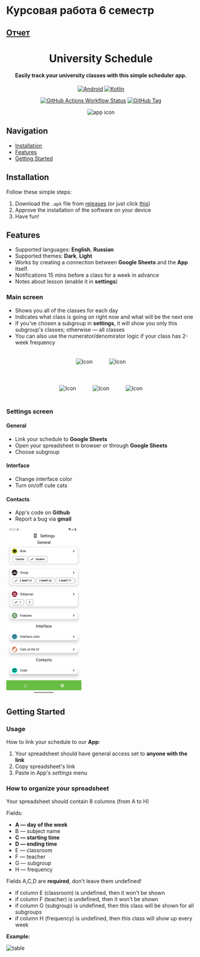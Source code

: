 # Курсовая работа 6 семестр

## [Отчет](https://github.com/vafeenLabs/coursework-report_6-semester)

<div align="center">

# University Schedule
#### Easily track your university classes with this simple scheduler app.

[![Android](https://img.shields.io/badge/Android-3DDC84?logo=android&logoColor=white)](#)
[![Kotlin](https://img.shields.io/badge/Kotlin-%237F52FF.svg?logo=kotlin&logoColor=white)](https://kotlinlang.org/)

[![GitHub Actions Workflow Status](https://img.shields.io/github/actions/workflow/status/vafeen/UniversitySchedule/release.yml)](#)
[![GitHub Tag](https://img.shields.io/github/v/tag/vafeen/UniversitySchedule)](https://github.com/vafeen/UniversitySchedule/releases/latest/)

<img alt="app icon" height="256" src="icons/icon.png"/>

</div>

## Navigation
* [Installation](#installation)
* [Features](#features)
* [Getting Started](#getting-started)

## Installation
Follow these simple steps:
1. Download the `.apk` file from [releases](https://github.com/vafeen/UniversitySchedule/releases) (or just click [this](https://github.com/vafeen/UniversitySchedule/releases/latest/download/app-release.apk))
2. Approve the installation of the software on your device
3. Have fun!


## Features
- Supported languages: **English**, **Russian**
- Supported themes: **Dark**, **Light**
- Works by creating a connection between **Google Sheets** and the **App** itself.
- Notifications 15 mins before a class for a week in advance
- Notes about lesson (enable it in **settings**)

### Main screen
- Shows you all of the classes for each day
- Indicates what class is going on right now and what will be the next one
- If you’ve chosen a subgroup in **settings**, it will show you only this subgroup's classes; otherwise — all classes
- You can also use the numerator/denomirator logic if your class has 2-week frequency

<p align="center">
    <img src="readmemedia/nextlesson.png" alt="Icon" width="200" style="margin: 20px;">
    <img src="readmemedia/currentlesson.png" alt="Icon" width="200" style="margin: 20px;">
</p>
<p align="center">
    <img src="readmemedia/manualychangingfrequency.png" alt="Icon" width="200" style="margin: 20px;">
    <img src="readmemedia/dayoff.png" alt="Icon" width="200" style="margin: 20px;">
    <img src="readmemedia/note.png" alt="Icon" width="200" style="margin: 20px;">
</p>

### Settings screen
#### General
- Link your schedule to **Google Sheets**
- Open your spreadsheet in browser or through **Google Sheets**
- Choose subgroup

#### Interface 
- Change interface color
- Turn on/off cute cats

#### Contacts 
- App's code on **Github**
- Report a bug via **gmail**


<img src="readmemedia/settingsscreen.png" alt="Icon" width="200">


## Getting Started
### Usage
How to link your schedule to our **App**:
1. Your spreadsheet should have general access set to **anyone with the link**
2. Copy spreadsheet's link
3. Paste in App's *settings* menu

### How to organize your spreadsheet
Your spreadsheet should contain 8 columns (from A to H)

Fields:
- **A — day of the week**
- B — subject name
- **C — starting time**
- **D — ending time**
- E — classroom
- F — teacher
- G — subgroup
- H — frequency

Fields A,C,D are **required**, don't leave them undefined! 

- if column E (classroom) is undefined, then it won’t be shown
- if column F (teacher) is undefined, then it won’t be shown
- if column G (subgroup) is undefined, then this class will be shown for all subgroups
- if column H (frequency) is undefined, then this class will show up every week

**Example:**

![table](readmemedia/table.png)
